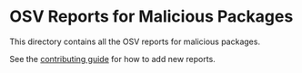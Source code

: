 # OSV Reports for Malicious Packages

This directory contains all the OSV reports for malicious packages.

See the [contributing guide](../CONTRIBUTING.md) for how to add new reports.

